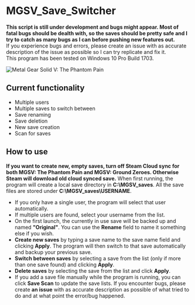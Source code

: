# MGSV\_Save\_Switcher
**This script is still under development and bugs might appear. Most of fatal bugs should be dealth with, so the saves should be pretty safe and I try to catch as many bugs as I can before pushing new features out.**  
If you experience bugs and errors, please create an issue with as accurate description of the issue as possible so I can try replicate and fix it.  
This program has been tested on Windows 10 Pro Build 1703.  
  
![Metal Gear Solid V: The Phantom Pain](http://static.gosunoob.com/img/1/2015/08/mgsv-the-phantom-pain-tips.jpg)
  
## Current functionality
* Multiple users
* Multiple saves to switch between
* Save renaming
* Save deletion
* New save creation
* Scan for saves
  
## How to use
**If you want to create new, empty saves, turn off Steam Cloud sync for both MGSV: The Phantom Pain and MGSV: Ground Zeroes. Otherwise Steam will download old cloud synced save.**
When first running, the program will create a local save directory in **C:\\MGSV\_saves**. All the save files are stored under **C:\\MGSV\_saves\\USERNAME**.  
* If you only have a single user, the program will select that user automatically.
* If multiple users are found, select your username from the list.
* On the first launch, the currently in use save will be backed up and named **"Original"**. You can use the **Rename** field to name it something else if you wish.
* **Create new saves** by typing a save name to the save name field and clicking **Apply**. The program will then switch to that save automatically and backup your previous save.
* **Switch between saves** by selecting a save from the list (only if more than one save found) and clicking **Apply**.
* **Delete saves** by selecting the save from the list and click **Apply**.
* If you add a save file manually while the program is running, you can click **Save Scan** to update the save lists.
If you encounter bugs, please create **an issue** with as accurate description as possible of what tried to do and at what point the error/bug happened.  